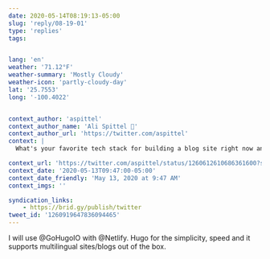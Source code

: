 ```yaml
---
date: 2020-05-14T08:19:13-05:00
slug: 'reply/08-19-01'
type: 'replies'
tags:


lang: 'en'
weather: '71.12°F'
weather-summary: 'Mostly Cloudy'
weather-icon: 'partly-cloudy-day'
lat: '25.7553'
long: '-100.4022'


context_author: 'aspittel'
context_author_name: 'Ali Spittel 🐞'
context_author_url: 'https://twitter.com/aspittel'
context: |
  What's your favorite tech stack for building a blog site right now and why?

context_url: 'https://twitter.com/aspittel/status/1260612610686361600?s=12'
context_date: '2020-05-13T09:47:00-05:00'
context_date_friendly: 'May 13, 2020 at 9:47 AM'
context_imgs: ''

syndication_links:
    - https://brid.gy/publish/twitter
tweet_id: '1260919647836094465'
---
```

I will use @GoHugoIO with @Netlify. Hugo for the simplicity, speed and it supports multilingual sites/blogs out of the box.